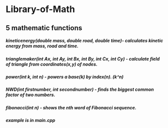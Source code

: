 # Library-of-Math
## 5 mathematic  functions 
##### kineticenergy(double mass, double road, double time)- calculates kinetic energy from mass, road and time.
##### trianglemaker(int Ax, int Ay, int Bx, int By, int Cx, int Cy) - calculate field of triangle from coordinates(x,y) of nodes.
##### power(int k, int n) - powers a base(k) by index(n). (k^n)
##### NWD(int firstnumber, int secondnumber) - finds the biggest common factor of two numbers.
##### fibonacci(int n) - shows the nth word of Fibonacci sequence.

##### example is in main.cpp

